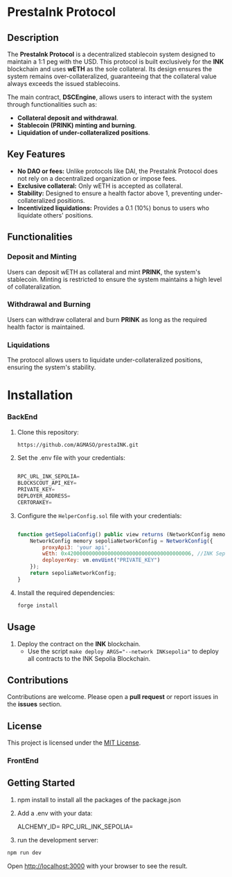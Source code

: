 # PrestaInk Protocol

## Description
The **PrestaInk Protocol** is a decentralized stablecoin system designed to maintain a 1:1 peg with the USD. This protocol is built exclusively for the **INK** blockchain and uses **wETH** as the sole collateral. Its design ensures the system remains over-collateralized, guaranteeing that the collateral value always exceeds the issued stablecoins.

The main contract, **DSCEngine**, allows users to interact with the system through functionalities such as:

- **Collateral deposit and withdrawal**.
- **Stablecoin (PRINK) minting and burning**.
- **Liquidation of under-collateralized positions**.

## Key Features

- **No DAO or fees:** Unlike protocols like DAI, the PrestaInk Protocol does not rely on a decentralized organization or impose fees.
- **Exclusive collateral:** Only wETH is accepted as collateral.
- **Stability:** Designed to ensure a health factor above 1, preventing under-collateralized positions.
- **Incentivized liquidations:** Provides a 0.1 (10%) bonus to users who liquidate others' positions.

## Functionalities

### Deposit and Minting
Users can deposit wETH as collateral and mint **PRINK**, the system's stablecoin. Minting is restricted to ensure the system maintains a high level of collateralization.

### Withdrawal and Burning
Users can withdraw collateral and burn **PRINK** as long as the required health factor is maintained.

### Liquidations
The protocol allows users to liquidate under-collateralized positions, ensuring the system's stability.

# Installation

### BackEnd
1. Clone this repository:
   ```bash
   https://github.com/AGMASO/prestaINK.git
   ```
2. Set the .env file with your credentials: 
    ```javascript
    
    RPC_URL_INK_SEPOLIA=
    BLOCKSCOUT_API_KEY=
    PRIVATE_KEY=
    DEPLOYER_ADDRESS=
    CERTORAKEY=

    ```
3. Configure the `HelperConfig.sol` file with your credentials:
    ```javascript

    function getSepoliaConfig() public view returns (NetworkConfig memory) {
        NetworkConfig memory sepoliaNetworkConfig = NetworkConfig({
            proxyApi3: 'your api',
            wEth: 0x4200000000000000000000000000000000000006, //INK Sepolia and Mainnet
            deployerKey: vm.envUint("PRIVATE_KEY")
        });
        return sepoliaNetworkConfig;
    }
    ```

4. Install the required dependencies:
   ```bash
   forge install
   ```

## Usage

1. Deploy the contract on the **INK** blockchain.
   - Use the script ```make deploy ARGS="--network INKsepolia"``` to deploy all contracts to the INK Sepolia Blockchain.

## Contributions
Contributions are welcome. Please open a **pull request** or report issues in the **issues** section.

## License
This project is licensed under the [MIT License](LICENSE).


### FrontEnd

## Getting Started

1. npm install to install all the packages of the package.json

2. Add a .env with your data:

   ALCHEMY_ID=
   RPC_URL_INK_SEPOLIA=
   



3. run the development server:

```bash
npm run dev

```

Open [http://localhost:3000](http://localhost:3000) with your browser to see the result.
